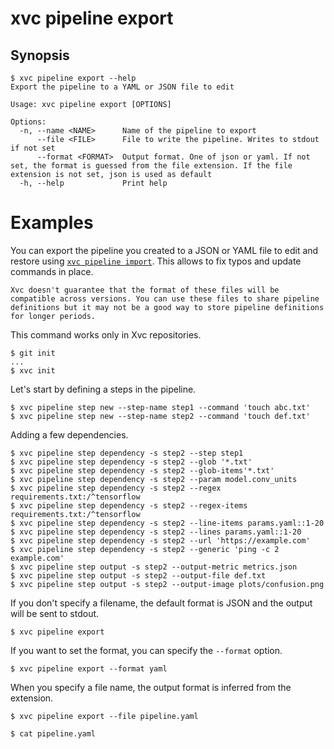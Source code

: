 # xvc pipeline export

## Synopsis

```console
$ xvc pipeline export --help
Export the pipeline to a YAML or JSON file to edit

Usage: xvc pipeline export [OPTIONS]

Options:
  -n, --name <NAME>      Name of the pipeline to export
      --file <FILE>      File to write the pipeline. Writes to stdout if not set
      --format <FORMAT>  Output format. One of json or yaml. If not set, the format is guessed from the file extension. If the file extension is not set, json is used as default
  -h, --help             Print help

```

# Examples

You can export the pipeline you created to a JSON or YAML file to edit and restore using [`xvc pipeline
import`](/ref/xvc-pipeline-import/). This allows to fix typos and update commands in place.

```admonition warning
Xvc doesn't guarantee that the format of these files will be compatible across versions. You can use these files to share pipeline definitions but it may not be a good way to store pipeline definitions for longer periods.
```

This command works only in Xvc repositories.

```console
$ git init
...
$ xvc init
```

Let's start by defining a steps in the pipeline.

```console
$ xvc pipeline step new --step-name step1 --command 'touch abc.txt'
$ xvc pipeline step new --step-name step2 --command 'touch def.txt'
```

Adding a few dependencies.

```console
$ xvc pipeline step dependency -s step2 --step step1
$ xvc pipeline step dependency -s step2 --glob '*.txt'
$ xvc pipeline step dependency -s step2 --glob-items'*.txt'
$ xvc pipeline step dependency -s step2 --param model.conv_units
$ xvc pipeline step dependency -s step2 --regex requirements.txt:/^tensorflow
$ xvc pipeline step dependency -s step2 --regex-items requirements.txt:/^tensorflow
$ xvc pipeline step dependency -s step2 --line-items params.yaml::1-20
$ xvc pipeline step dependency -s step2 --lines params.yaml::1-20
$ xvc pipeline step dependency -s step2 --url 'https://example.com'
$ xvc pipeline step dependency -s step2 --generic 'ping -c 2 example.com'
$ xvc pipeline step output -s step2 --output-metric metrics.json
$ xvc pipeline step output -s step2 --output-file def.txt
$ xvc pipeline step output -s step2 --output-image plots/confusion.png
```

If you don't specify a filename, the default format is JSON and the output will be sent to stdout.

```console
$ xvc pipeline export
```

If you want to set the format, you can specify the `--format` option.

```console
$ xvc pipeline export --format yaml
```

When you specify a file name, the output format is inferred from the extension.

```console
$ xvc pipeline export --file pipeline.yaml

$ cat pipeline.yaml
```
